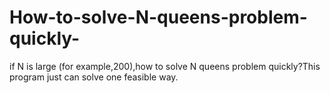 # How-to-solve-N-queens-problem-quickly-
if N is large (for example,200),how to solve N queens problem quickly?This program just can solve one feasible way.
